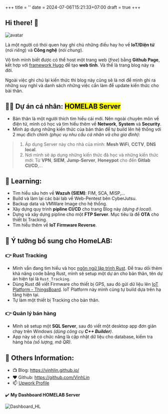 +++
title = ''
date = 2024-07-06T15:21:33+07:00
draft = true
+++

## Hi there! 👋

<img class="avatar" src="../image.jfif" alt="avatar">

Là một người có thói quen hay ghi chú những điều hay ho về **IoT/Điện tử** (*nói riêng*) và **Công nghệ** (*nói chung*).

Vô tình mình biết được có thể host một trang web (*free*) bằng **Github Page**, kết hợp với [framework Hugo](https://gohugo.io/) để tạo **web tĩnh**. Và thế là trang blog này ra đời.

Ngoài việc ghi chú lại kiến thức thì blog này cũng sẽ là nơi để mình ghi ra những suy nghĩ và danh sách những việc cần làm để update kiến thức cho bài thân.

## 👨‍💻 Dự án cá nhân: <mark>HOMELAB Server</mark>
- Bản thân là một người thích tìm hiểu cái mới. Nên ngoài chuyên môn về điện tử, mình có học và tìm hiểu thêm về **Network**, **System** và **Security**.
- Mình áp dụng những kiến thức của bản thân để tự build lên hệ thống với 2 mục đích chính *(phục vụ nhu cầu cá nhân và cho gia đình)*:
> 1. Áp dụng Server này cho nhà của mình: **Mesh WiFi**, **CCTV**, **DNS local**. </br>
> 2. Nơi mình sẽ áp dụng những kiến thức đã học và những kiến thức mới: Từ **VPN**, **SIEM**, **Jump-Server**, **Honeypot** cho đến **Gitlab CI/CD**,... </br>

## 🔭 Learning:
- Tìm hiểu sâu hơn về **Wazuh (SIEM)**: FIM, SCA, MISP,... 
- Build và làm lại các bài lab về Web-Pentest bên CyberJutsu.
- Backup data và VMWare Image cho hệ thống.
- Xây dựng quy trình **pipline CI/CD** cho trang Blog này *(dựng ở local)*.
- Dựng và xây dựng pipline cho một **FTP Server**. Mục tiêu là để **OTA** cho thiết bị Tracking.
- Tìm hiểu thêm về **IoT Firmware Reverse**.

## 🌱 Ý tưởng bổ sung cho HomeLAB:

### 👉 Rust Tracking
- Mình vẫn đang tìm hiểu và học [ngôn ngữ lập trình Rust](https://blog.vinhld-homelab.io.vn/posts/iot/software/rust-lang/). Để trau dồi thêm khả năng code bằng Rust, mình sẽ setup một dự án cho bản thân, tên dự án hiện tại là `Rust_Tracking`.
- Dùng Rust để viết Firmware cho thiết bị GPS, sau đó gửi dữ liệu lên [IoT Platform - ThingsBoard](https://www.vinhld-homelab.io.vn/login). IoT Platform này mình cũng tự build dựa trên hạ tầng hiện tại.
- Tự làm một thiết bị Tracking cho bản thân.

### 👉 Quản lý bán hàng
- Mình sẽ setup một **SQL Server**, sau đó viết một desktop app đơn giản chạy trên Windows *(dùng công cụ **C++ Builder**)*.
- App này sẽ có chức năng là cập nhật dữ liệu cho database, kiểm tra hàng hóa *(số lượng, mã QR)*.

## 💬 Others Information:
- 📺 Blog: https://vinhlin.github.io/
- ❤️ Github: https://github.com/VinhLin
- 📫 [Upwork Profile](https://www.upwork.com/freelancers/~017704277080c06f28?mp_source=share)

✔️ **My Dashboard HOMELAB Server**

![Dashboard_HL](/image/Dashboard_HOMELAB.png)


